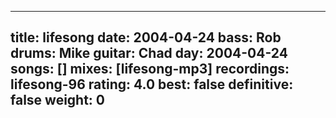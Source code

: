 
---
title: lifesong
date: 2004-04-24
bass:	Rob
drums:	Mike
guitar:	Chad
day: 2004-04-24
songs: []
mixes: [lifesong-mp3]
recordings: lifesong-96
rating: 4.0
best: false
definitive: false
weight: 0
---
